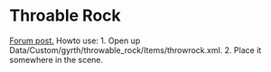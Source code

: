 # Throable Rock
[Forum post.](http://forums.wolfire.com/viewtopic.php?f=16&t=15551)
Howto use:
	1. Open up Data/Custom/gyrth/throwable_rock/Items/throwrock.xml.
	2. Place it somewhere in the scene.

